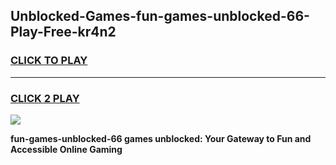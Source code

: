 
## Unblocked-Games-fun-games-unblocked-66-Play-Free-kr4n2
<h3>
<a href="https://premium76.site?title=fun-games-unblocked-66&ref=18A">CLICK TO PLAY</a></h3>
<hr>

<h3>
<a href="https://premium76.site?title=fun-games-unblocked-66&ref=18A">CLICK 2 PLAY</a>
  
</h3>

<a href="https://premium76.site?title=fun-games-unblocked-66&ref=18A"><img src="https://clearcache.store/games.png"></a>


**fun-games-unblocked-66 games unblocked: Your Gateway to Fun and Accessible Online Gaming**
